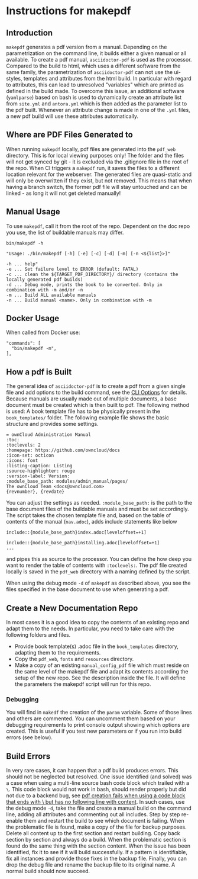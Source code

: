 # Instructions for makepdf

## Introduction

`makepdf` generates a pdf version from a manual. Depending on the parametrization on the command line, it builds either a given manual or all available. To create a pdf manual, `asciidoctor-pdf` is used as the processor. Compared to the build to html, which uses a different software from the same family, the parametrization of `asciidoctor-pdf` can not use the ui-styles, templates and attributes from the html build. In particular with regard to attributes, this can lead to unresolved "variables" which are printed as defined in the build made. To overcome this issue, an additional software (`yamlparse`) based on bash is used to dynamically create an attribute list from `site.yml` and `antora.yml` which is then added as the parameter list to the pdf built. Whenever an attribute change is made in one of the `.yml` files, a new pdf build will use these attributes automatically.

## Where are PDF Files Generated to

When running `makepdf` locally, pdf files are generated into the `pdf_web` directory. This is for local viewing purposes only! The folder and the files will not get synced by git - it is excluded via the .gitignore file in the root of the repo. When CI triggers a `makepdf` run, it saves the files to a different location relevant for the webserver. The generated files are quasi-static and will only be overwritten if they exist, but not removed. This means that when having a branch switch, the former pdf file will stay untouched and can be linked - as long it will not get deleted manually! 

##  Manual Usage

To use `makepdf`, call it from the root of the repo. Dependent on the doc repo you use, the list of buildable manuals may differ.

```
bin/makepdf -h

"Usage: ./bin/makepdf [-h] [-e] [-c] [-d] [-m] [-n <${list}>]"

-h ... help"
-e ... Set failure level to ERROR (default: FATAL)
-c ... clean the ${TARGET_PDF_DIRECTORY}/ directory (contains the locally generated pdf builds)
-d ... Debug mode, prints the book to be converted. Only in combination with -m and/or -n
-m ... Build ALL available manuals
-n ... Build manual <name>. Only in combination with -m
```

##  Docker Usage

[//]: <> (More content and details to be added if needed)

When called from Docker use:

```
"commands": [
  "bin/makepdf -m",
],
```

## How a pdf is Built

The general idea of `asciidoctor-pdf` is to create a pdf from a given single file and add options to the build command, see the [CLI Options](https://docs.asciidoctor.org/asciidoctor.js/latest/cli/options/) for details. Because manuals are usually made out of multiple documents, a base document must be created which is then built to pdf. The following method is used: A book template file has to be physically present in the `book_templates/` folder. The following example file shows the basic structure and provides some settings.
```
= ownCloud Administration Manual
:toc:
:toclevels: 2
:homepage: https://github.com/owncloud/docs
:icon-set: octicon
:icons: font
:listing-caption: Listing
:source-highlighter: rouge
:version-label: Version:
:module_base_path: modules/admin_manual/pages/
The ownCloud Team <docs@owncloud.com>
{revnumber}, {revdate}
```
You can adjust the settings as needed. `:module_base_path:` is the path to the base document files of the buildable manuals and must be set accordingly. The script takes the chosen template file and, based on the table of contents of the manual (`nav.adoc`), adds include statements like below
```
include::{module_base_path}index.adoc[leveloffset=+1]

include::{module_base_path}installing.adoc[leveloffset=+1]
...
```
and pipes this as source to the processor. You can define the how deep you want to render the table of contents with `:toclevels:`. The pdf file created locally is saved in the `pdf_web` directory with a naming defined by the script.

When using the debug mode `-d` of `makepdf` as described above, you see the files specified in the base document to use when generating a pdf.

## Create a New Documentation Repo

In most cases it is a good idea to copy the contents of an existing repo and adapt them to the needs. In particular, you need to take care with the following folders and files.
 
- Provide book template(s) .adoc file in the `book_templates` directory, adapting them to the requirements.
- Copy the `pdf_web`, `fonts` and `resources` directory.
- Make a copy of an existing `manual_config_pdf` file which must reside on the same level of the makepdf file and adapt its contents according the setup of the new repo. See the description inside the file. It will define the parameters the makepdf script will run for this repo.

### Debugging

You will find in `makedf` the creation of the `param` variable. Some of those lines and others are commented. You can uncomment them based on your debugging requirements to print console output showing which options are created. This is useful if you test new parameters or if you run into build errors (see below).

## Build Errors

In very rare cases, it can happen that a pdf build produces errors. This should not be neglected but resolved. One issue identified (and solved) was a case when using a multi-line source bash code block which trailed with a `\`. This  code block would not work in bash, should render properly but did not due to a backend bug, see [pdf creation fails when using a code block that ends with \ but has no following line with content](https://github.com/asciidoctor/asciidoctor-pdf/issues/1930). In such cases, use the debug mode `-d`, take the file and create a manual build on the command line, adding all attributes and commenting out all includes. Step by step re-enable them and restart the build to see which document is failing. When the problematic file is found, make a copy of the file for backup purposes. Delete all content up to the first section and restart building. Copy back section by section and always do a build. When the problematic section is found do the same thing with the section content. When the issue has been identified, fix it to see if it will build successfully. If a pattern is identifiable, fix all instances and provide those fixes in the backup file. Finally, you can drop the debug file and rename the backup file to its original name. A normal build should now succeed.
